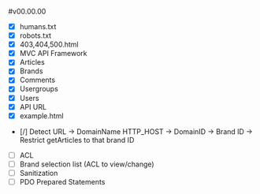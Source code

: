 #v00.00.00
 - [x] humans.txt
 - [x] robots.txt
 - [x] 403,404,500.html
 - [x] MVC API Framework
 - [x] Articles
 - [x] Brands
 - [x] Comments
 - [x] Usergroups
 - [x] Users
 - [x] API URL
 - [x] example.html
 - [/] Detect URL -> DomainName HTTP_HOST -> DomainID -> Brand ID -> Restrict getArticles to that brand ID
 - [ ] ACL
 - [ ] Brand selection list (ACL to view/change)
 - [ ] Sanitization
 - [ ] PDO Prepared Statements